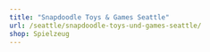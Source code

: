 ```yaml
---
title: "Snapdoodle Toys & Games Seattle"
url: /seattle/snapdoodle-toys-und-games-seattle/
shop: Spielzeug
---
```

